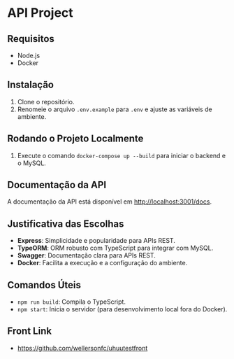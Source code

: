# API Project

## Requisitos
- Node.js
- Docker

## Instalação

1. Clone o repositório.
2. Renomeie o arquivo `.env.example` para `.env` e ajuste as variáveis de ambiente.

## Rodando o Projeto Localmente

1. Execute o comando `docker-compose up --build` para iniciar o backend e o MySQL.

## Documentação da API
A documentação da API está disponível em [http://localhost:3001/docs](http://localhost:3001/docs).

## Justificativa das Escolhas
- **Express**: Simplicidade e popularidade para APIs REST.
- **TypeORM**: ORM robusto com TypeScript para integrar com MySQL.
- **Swagger**: Documentação clara para APIs REST.
- **Docker**: Facilita a execução e a configuração do ambiente.

## Comandos Úteis

- `npm run build`: Compila o TypeScript.
- `npm start`: Inicia o servidor (para desenvolvimento local fora do Docker).

## Front Link

- https://github.com/wellersonfc/uhuutestfront
